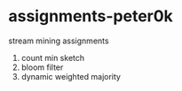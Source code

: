 # assignments-peter0k
stream mining assignments



1. count min sketch
2. bloom filter
3. dynamic weighted majority

